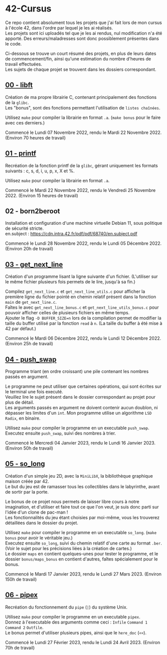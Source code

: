 # 42-Cursus

Ce repo contient absolument tous les projets que j'ai fait lors de mon cursus à l'école 42, dans l'ordre par lequel je les ai réalisés.  
Les projets sont ici uploadés tel que je les ai rendus, nul modification n'a été apporté. Des erreurs/maladresses sont donc possiblement présentes dans le code.

Ci-dessous se trouve un court résumé des projets, en plus de leurs dates de commencement/fin, ainsi qu'une estimation du nombre d'heures de travail effectuées.  
Les sujets de chaque projet se trouvent dans les dossiers correspondant.

## [00 - libft](https://github.com/Alexioos95/42-Cursus/tree/main/00%20-%20libft)

Création de ma propre librairie C, contenant principalement des fonctions de la ```glibc```.  
Les "bonus", sont des fonctions permettant l'utilisation de ```listes chaînées```.

Utilisez ```make``` pour compiler la librairie en format ```.a```. (```make bonus``` pour le faire avec ces derniers.)

Commencé le Lundi 07 Novembre 2022, rendu le Mardi 22 Novembre 2022. (Environ 70 heures de travail)

## [01 - printf](https://github.com/Alexioos95/42-Cursus/tree/main/01%20-%20printf)

Recréation de la fonction printf de la ```glibc```, gérant uniquement les formats suivants : c, s, d, i, u, p, x, X et %.

Utilisez ```make``` pour compiler la librairie en format ```.a```.

Commencé le Mardi 22 Novembre 2022, rendu le Vendredi 25 Novembre 2022. (Environ 15 heures de travail)

## 02 - born2beroot

Installation et configuration d'une machine virtuelle Debian 11, sous politique de sécurité stricte.  
en.subject : https://cdn.intra.42.fr/pdf/pdf/68740/en.subject.pdf

Commencé le Lundi 28 Novembre 2022, rendu le Lundi 05 Décembre 2022. (Environ 20h de travail)

## [03 - get_next_line](https://github.com/Alexioos95/42-Cursus/tree/main/03%20-%20get_next_line)

Création d'un programme lisant la ligne suivante d'un fichier. (L'utiliser sur le même fichier plusieurs fois permets de le lire, jusqu'à sa fin.)

Compilez ```get_next_line.c``` et ```get_next_line_utils.c``` pour afficher la première ligne du fichier pointé en chemin relatif présent dans la fonction ```main``` de ```get_next_line.c```.  
Faîtes le avec ```get_next_line_bonus.c``` et ```get_next_line_utils_bonus.c``` pour pouvoir afficher celles de plusieurs fichiers en même temps.  
Ajouter le flag ```-D BUFFER_SIZE=n``` lors de la compilation permet de modifier la taille du buffer utilisé par la fonction ```read``` à ```n```. (La taille du buffer à été mise à 42 par défaut.)

Commencé le Mardi 06 Décembre 2022, rendu le Lundi 12 Décembre 2022. (Environ 25h de travail)

## [04 - push_swap](https://github.com/Alexioos95/42-Cursus/tree/main/04%20-%20push_swap)

Programme triant (en ordre croissant) une pile contenant les nombres passés en argument.

Le programme ne peut utiliser que certaines opérations, qui sont écrites sur le terminal une fois executé.  
Veuillez lire le sujet présent dans le dossier correspondant au projet pour plus de détail.  
Les arguments passés en argument ne doivent contenir aucun doublon, ni dépasser les limites d'un ```int```.
Mon programme utilise un algorithme ```LSD Radix```, en binaire.

Utilisez ```make``` pour compiler le programme en un executable ```push_swap```.  
Executez ensuite ```push_swap```, suivi des nombres à trier.

Commencé le Mercredi 04 Janvier 2023, rendu le Lundi 16 Janvier 2023. (Environ 50h de travail)

## [05 - so_long](https://github.com/Alexioos95/42-Cursus/tree/main/05%20-%20so_long)

Création d'un simple jeu 2D, avec la ```MiniLibX```, la bibliothèque graphique maison créée par 42.  
Le but du jeu est de ramasser tous les collectibles dans le labyrinthe, avant de sortir par la porte.

Le bonus de ce projet nous permets de laisser libre cours à notre imagination, et d'utiliser et faire tout ce que l'on veut, je suis donc parti sur l'idée d'un clone de pac-man !  
Les fonctionnalités du jeu étant choisies par moi-même, vous les trouverez détaillées dans le dossier du projet.

Utilisez ```make``` pour compiler le programme en un executable ```so_long```. (```make bonus``` pour avoir le véritable jeu.)  
Executez ensuite ```so_long```, suivi du chemin relatif d'une carte au format ```.ber```. (Voir le sujet pour les précisions liées à la création de cartes.)  
Le dossier ```maps``` en contient quelques-unes pour tester le programme, et le dossier ```bonus/maps_bonus``` en contient d'autres, faîtes spécialement pour le bonus.

Commencé le Mardi 17 Janvier 2023, rendu le Lundi 27 Mars 2023. (Environ 150h de travail)

## [06 - pipex](https://github.com/Alexioos95/42-Cursus/tree/main/06%20-%20pipex)

Recréation du fonctionnement du ```pipe``` (```|```) du système Unix.

Utilisez ```make``` pour compiler le programme en un executable ```pipex```.  
Donnez à l'executable des arguments comme ceci : ```Infile``` ```Command 1``` ```Command 2``` ```Outfile```.  
Le bonus permet d'utiliser plusieurs pipes, ainsi que le ```here_doc``` (```<<```).

Commencé le Lundi 27 Février 2023, rendu le Lundi 24 Avril 2023. (Environ 70h de travail)